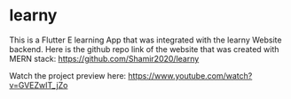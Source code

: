 # learny

This is a Flutter E learning App that was integrated with the learny Website backend.
Here is the github repo link of the website that was created with MERN stack:
https://github.com/Shamir2020/learny

Watch the project preview here:
https://www.youtube.com/watch?v=GVEZwIT_jZo
